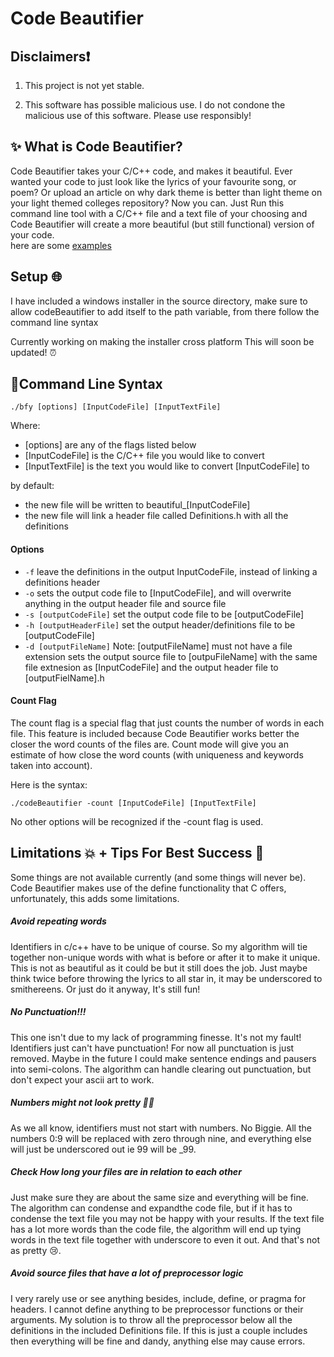# Code Beautifier

## Disclaimers:exclamation: 
1. This project is not yet stable.  

2. This software has possible malicious use. I do not condone the malicious
use of this software. Please use responsibly!

<!-- what the project does, why to use it, examples, how to use it (installation), command line syntax-->
## :sparkles: What is Code Beautifier?

Code Beautifier takes your C/C++ code, and makes it beautiful.
Ever wanted your code to just look like the lyrics of your favourite song,
or poem? Or upload an article on why dark theme is better than light theme 
on your light themed colleges repository? Now you can. Just Run this command 
line tool with a C/C++ file and a text file of your choosing and Code Beautifier
will create a more beautiful (but still functional) version of your code.  
here are some [examples](https://github.com/ConorMurphy21/codeBeautifier/tree/master/examples)

## Setup :globe_with_meridians: 

I have included a windows installer in the source directory,
make sure to allow codeBeautifier to add itself to the path variable,
from there follow the command line syntax

Currently working on making the installer cross platform
This will soon be updated! :alarm_clock:
 
## :page_with_curl:Command Line Syntax

``` 
./bfy [options] [InputCodeFile] [InputTextFile] 
```

Where:
 * [options] are any of the flags listed below
 * [InputCodeFile] is the C/C++ file you would like to convert
 * [InputTextFile] is the text you would like to convert [InputCodeFile] to
 
 by default:
 * the new file will be written to beautiful_[InputCodeFile]
 * the new file will link a header file called Definitions.h 
 with all the definitions
 
#### Options

* ```-f``` leave the definitions in the output InputCodeFile, 
instead of linking a definitions header
* ```-o``` sets the output code file to [InputCodeFile], and will overwrite
anything in the output header file and source file
* ```-s [outputCodeFile]``` set the output code file to be [outputCodeFile]
* ```-h [outputHeaderFile]``` set the output header/definitions file to be [outputCodeFile]
* ```-d [outputFileName]``` Note: [outputFileName] must not have a file extension
sets the output source file to [outpuFileName] with the same file extnesion as [InputCodeFile]
and the output header file to [outputFielName].h

#### Count Flag

The count flag is a special flag that just counts the number of words in each file.
This feature is included because Code Beautifier works better the closer the
word counts of the files are. Count mode will give you an estimate of how close
the word counts (with uniqueness and keywords taken into account).  

Here is the syntax:
```
./codeBeautifier -count [InputCodeFile] [InputTextFile]
```
No other options will be recognized if the -count flag is used.


## Limitations :boom: + Tips For Best Success :star2:
Some things are not available currently (and some things will never be).
Code Beautifier makes use of the define functionality that C offers, unfortunately,
this adds some limitations.

##### Avoid repeating words
Identifiers in c/c++ have to be unique of course. So my algorithm will 
tie together non-unique words with what is before or after it to make 
it unique. This is not as beautiful as it could be but it still does the job.
Just maybe think twice before throwing the lyrics to all star in, 
it may be underscored to smithereens. Or just do it anyway, It's still fun!

##### No Punctuation!!!
This one isn't due to my lack of programming finesse. It's not my fault!  
Identifiers just can't have punctuation! For now all punctuation is just removed.
Maybe in the future I could make sentence endings and pausers into semi-colons. 
The algorithm can handle clearing out punctuation, but don't expect your
ascii art to work.

##### Numbers might not look pretty :woman_shrugging: 
As we all know, identifiers must not start with numbers. No Biggie.
All the numbers 0:9 will be replaced with zero through nine, and everything 
else will just be underscored out ie 99 will be _99.

##### Check How long your files are in relation to each other
Just make sure they are about the same size and everything will be fine. 
The algorithm can condense and expandthe code file, but if it has to 
condense the text file you may not be happy with your results. If the 
text file has a lot more words than the code file, the algorithm will 
end up tying words in the text file together with underscore to 
even it out. And that's not as pretty :cry:.

##### Avoid source files that have a lot of preprocessor logic
I very rarely use or see anything besides, include, define, or pragma for headers.
I cannot define anything to be preprocessor functions or their arguments. My solution is to throw
all the preprocessor below all the definitions in the included Definitions file. 
If this is just a couple includes then everything will be fine and dandy, anything else
may cause errors.

 

